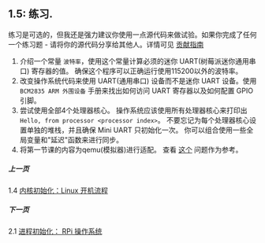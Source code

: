 ## 1.5: 练习.

练习是可选的，但我还是强力建议你使用一点源代码来做试验。如果你完成了任何一个练习题 - 请将你的源代码分享给其他人。详情可见 [贡献指南](../Contributions.md)

1. 介绍一个常量 `波特率`，使用这个常量计算必须的迷你 UART(树莓派迷你通用串口) 寄存器的值。 确保这个程序可以正确运行使用115200以外的波特率。
1. 改变操作系统代码来使用 UART(通用串口) 设备而不是迷你 UART 设备。使用 `BCM2835 ARM 外围设备` 手册来找出如何访问 UART 寄存器以及如何配置 GPIO 引脚。
1. 尝试使用全部4个处理器核心。 操作系统应该使用所有处理器核心来打印出 `Hello, from processor <processor index>`。 不要忘记为每个处理器核心设置单独的堆栈，并且确保 Mini UART 只初始化一次。 你可以组合使用一些全局变量和"延迟"函数来进行同步。
1. 将第一节课的内容为qemu(模拟器)进行适配。 查看 [这个](https://github.com/s-matyukevich/raspberry-pi-os/issues/8) 问题作为参考。

##### 上一页

1.4 [内核初始化：Linux 开机流程](../../docs/lesson01/linux/kernel-startup.md)

##### 下一页

2.1 [进程初始化： RPi 操作系统](../../docs/lesson02/rpi-os.md)
